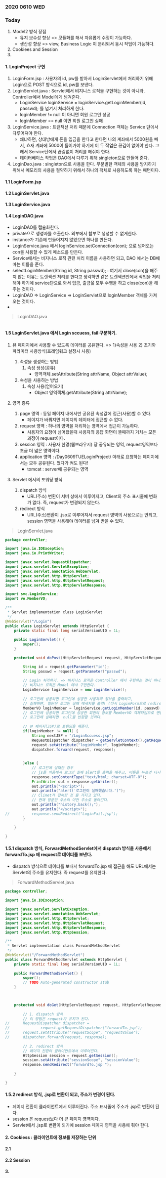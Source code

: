 ### 2020 0610 WED 

### Today
1. Model2 방식 장점
   * 유지 보수성 향상 => 모듈화를 해서 자유롭게 수정이 가능하다.
   * 생산성 향상 => view, Business Logic 이 분리되서 동시 작업이 가능하다.
2. Cookiees and Session
3.

#### 1. LoginProject 구현
1. LoginForm.jsp : 사용자의 id, pw를 받아서 LoginServlet에서 처리하기 위해 Login으로 POST 방식으로 id, pw를 보낸다.
2. LoginServlet.java : Servlet에서 비지니스 로직을 구현하는 것이 아니라, Controller에서 Model에게 넘겨준다. 
   * LoginService loginService = loginService.getLoginMember(id, passwd); 를 넘겨서 처리하게 한다.
   * loginMember != null 이 아니면 회원 로그인 성공
   * loginMember == null 이면 회원 로그인 실패
3. LoginService.java : 트랜잭션 처리 때문에 Connection 객체는 Service 단에서 다루어져야 한다.
   * 왜냐하면, 상대방에게 돈을 입금을 한다고 한다면 나의 계좌에서 5000원을 빼서, 효재 계좌에 5000이 들어가야 하기에 이 두 작업은 끊김이 없어야 한다. 그래서 Service단에서 끊김없이 처리를 해줘야 한다.
   * 데이터베이스 작업은 DAO에서 다루기 위해 singleton으로 만들어 준다.
4. LoginDao.java : singleton으로 사용을 한다. 무분별한 객체의 사용을 방지하기 위해서 메모리의 사용을 절약하기 위해서 하나의 객체로 사용하도록 하는 패턴이다.


#### 1.1 LoginForm.jsp

#### 1.2 LoginServlet.java

#### 1.3 LoginService.java

#### 1.4 LoginDAO.java
* LoginDAO를 캡슐화한다.
* private으로 생성자를 호출한다. 외부에서 함부로 생성할 수 없게한다.
* instance가 기존에 만들어지지 않았으면 하나를 만든다.
* LoginService.java 에서 loginService.setConnection(con); 으로 넘어오는 con을 사용할 수 있게 메소드를 만든다.
* Service에서는 비지니스 로직 관련 처리 이름을 사용하면 되고, DAO 에서는 DB에 마는 이름을 준다.
* selectLoginMember(String id, String passwd); : 여기서 close(con)을 해주지 않는 이유는 트랜잭션 처리를 한다고 생각하면 같은 트랜잭션안에서 작업을 처리해야 하기에 service단으로 와서 입금, 출금읆 모두 수행을 하고 close(con)을 해주는 것이다.
* LoginDAO => LoginService => LoginServlet으로 loginMember 객체를 가져오는 것이다.
* 

> LoginDAO.java

```java

```

#### 1.5 LoginServlet.java 에서 Login sccuess, fail 구분하기.
1. 뷰 페이지에서 사용할 수 있도록 데이터를 공유한다. => 1)속성을 사용 2) 초기화 파라미터 사용방식(프레임워크 설정시 사용)
   1. 속성을 생성하는 방법
      1. 속성 생성(공유)
         * 영역객체.setAttribute(String attrName, Object attrValue);
   2. 속성을 사용하는 방법
      1. 속성 사용(얻어오기)
         * Object 영역객체.getAttribute(String attrName);

1. 영역 종류
   1. page 영역 : 동일 페이지 내에서만 공유된 속성값에 접근(사용)할 수 있다.
      * 페이지가 바꿔지면 페이지의 데이터에 접근할 수 없다.
   2. request 영역 : 하나의 영역을 처리하는 영역에서 접근이 가능하다. 
      * 사용자의 요청이 넘어왔을때 사용자의 응답 화면이 뜰때까지 거치는 모든 과정이 request이다.
   3. session 영역 : 사용자 한명(웹브라우저) 당 공유되는 영역, request영역보다 조금 더 넓은 영역이다.
   4. application 영역 : /Day0609TUELoginProject/ 아래로 요청하는 페이지에서는 모두 공유된다. 껐다가 켜도 된다!
      * tomcat : server에 공유되는 영역

1. Servlet 에서의 포워딩 방식
   1. dispatch 방식
      * URL(주소) 변환이 서버 상에서 이루어지고, Client의 주소 표시줄에 변화가 없다. 즉, request가 변경되지 않는다.
   2. redirect 방식
      * URL(주소)변환이 .jsp로 이루어져서 request 영역의 사용으로는 안되고, session 영역을 사용해야 데이터를 넘겨 받을 수 있다.
      

> LoginServlet.java

```java
package controller;

import java.io.IOException;
import java.io.PrintWriter;

import javax.servlet.RequestDispatcher;
import javax.servlet.ServletException;
import javax.servlet.annotation.WebServlet;
import javax.servlet.http.HttpServlet;
import javax.servlet.http.HttpServletRequest;
import javax.servlet.http.HttpServletResponse;

import svc.LoginService;
import vo.MemberVO;

/**
 * Servlet implementation class LoginServlet
 */
@WebServlet("/Login")
public class LoginServlet extends HttpServlet {
	private static final long serialVersionUID = 1L;
       
    public LoginServlet() {
        super();
    }

	protected void doPost(HttpServletRequest request, HttpServletResponse response) throws ServletException, IOException {

		String id = request.getParameter("id");
		String passwd = request.getParameter("passwd");
		
		// Login 처리하기. => 비지니스 로직은 Controller 에서 구현하는 것이 아니고,  
		// 비지니스 로직은 Model 에서 구현한다.
		LoginService loginService = new LoginService();
		
		// 로그인에 성공하면 로그인에 성공한 사용자의 정보를 출력하고,
		// 실패하면, 일단은 로그인 실패 메세지를 출력! (다시 LoginForm으로 redirect한다.)
        MemberVO loginMember = loginService.getLoginMember(id, passwd);
        // 로그인에 성공하면 로그인에 성공한 회원의 정보를 MemberVO 객체타입으로 변환
        // 로그인에 실패하면  null을 반환할 것이다.
        
        // 뷰 페이지(JSP)로 포워딩을 해준다. 
        if(loginMember != null) {
        	String nextJSP = "/LoginSccuess.jsp";
          	RequestDispatcher dispatcher = getServletContext().getRequestDispatcher(nextJSP);
        	request.setAttribute("loginMember", loginMember);
          	dispatcher.forward(request, response);
        	
        	
        }else {
        	// 로그인에 실패한 경우
        	// js를 이용해서 로그인 실패 alert를 출력을 해주고, 버튼을 누르면 다시 redirect
        	response.setContentType("text/html; charset=UTF-8");
        	PrintWriter out = response.getWriter();
        	out.println("<script>");
        	out.println("alert('로그인이 실패했습니다.')");
        	// Clinet가 접속한 것 을 가지고 있다.
        	// 현재 방문한 주소의 이전 주소로 돌아간다.
        	out.println("history.back();");
        	out.println("</script>");
//        	response.sendRedirect("LoginFail.jsp");
        }
		
	}

}
```

#### 1.5.1 dispatch 방식, ForwardMethodServlet에서 dispatch 방식을 사용해서 forwardTo.jsp 에 request로 데이터를 보낸다.
* dispatch 방식으로 데이터를 보내서 forwardTo.jsp 에 접근을 해도 URL에서는 Servlet의 주소를 유지한다. 즉 request를 유지한다.



> ForwardMethodServlet.java

```java
package controller;

import java.io.IOException;

import javax.servlet.ServletException;
import javax.servlet.annotation.WebServlet;
import javax.servlet.http.HttpServlet;
import javax.servlet.http.HttpServletRequest;
import javax.servlet.http.HttpServletResponse;
import javax.servlet.http.HttpSession;

/**
 * Servlet implementation class ForwardMethodServlet
 */
@WebServlet("/ForwardMethodServlet")
public class ForwardMethodServlet extends HttpServlet {
	private static final long serialVersionUID = 1L;
       
    public ForwardMethodServlet() {
        super();
        // TODO Auto-generated constructor stub
    }
    


	protected void doGet(HttpServletRequest request, HttpServletResponse response) throws ServletException, IOException {
		
		// 1. dispatch 방식
		// 이 방법은 request가 유지가 된다.
//		RequestDispatcher dispatcher = 
//				request.getRequestDispatcher("forwardTo.jsp");
//		request.setAttribute("requestScope", "requestValue");
//		dispatcher.forward(request, response);
		
		// 2. redirect 방식
		// 페이지 전환이 클라이언트에서 이루어진다.
		HttpSession session = request.getSession();
		session.setAttribute("sessionScope", "sessionValue");
		response.sendRedirect("forwardTo.jsp ");
		
	}

}

```

#### 1.5.2 redirect 방식, .jsp로 변환이 되고, 주소가 변경이 된다. 
* 페이지 전환이 클라이언트에서 이루어진다. 주소 표시줄에 주소가 .jsp로 변환이 된다.
* session 은 request보다 더 큰 페이지 영역이다.
* Servlet에서 .jsp로 변환이 되기에 session 페이지 영역을 사용해 줘야 한다.


#### 2. Cookiess : 클라이언트에 정보를 저장하는 단위

#### 2.1

#### 2.2 Session 

#### 3.  

